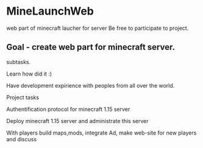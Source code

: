 # MineLaunchWeb
web part of minecraft laucher for server
Be free to participate to project.


Goal - create web part for minecraft server.
--

subtasks.

Learn how did it :)

Have development expirience with peoples from all over the world.

Project tasks

Authentification protocol for minecraft 1.15 server

Deploy minecraft 1.15 server and administrate this server

With players build maps,mods, integrate Ad, make web-site for new players and discuss
